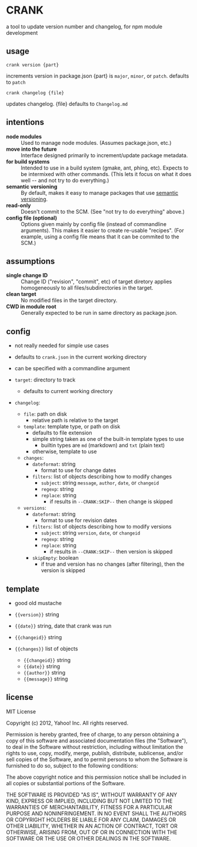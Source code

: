 
# CRANK

a tool to update version number and changelog, for npm module development


## usage

    crank version {part}

increments version in package.json
{part} is `major`, `minor`, or `patch`.  defaults to `patch`

    crank changelog {file}

updates changelog.  {file} defaults to `Changelog.md`


## intentions

<dl>
    <dt><b>node modules</b></dt>
    <dd>
        Used to manage node modules.  (Assumes package.json, etc.)
    </dd>
    <dt><b>move into the future</b></dt>
    <dd>
        Interface designed primarily to increment/update package metadata.
    </dd>
    <dt><b>for build systems</b></dt>
    <dd>
        Intended to use in a build system (gmake, ant, phing, etc).
        Expects to be intermixed with other commands.
        (This lets it focus on what it does well -- and not try to do everything.)
    </dd>
    <dt><b>semantic versioning</b></dt>
    <dd>
        By default, makes it easy to manage packages that use <a href="http://semver.org/">semantic versioning</a>.
    </dd>
    <dt><b>read-only</b></dt>
    <dd>
        Doesn't commit to the SCM.  (See "not try to do everything" above.)
    </dd>
    <dt><b>config file (optional)</b></dt>
    <dd>
        Options given mainly by config file (instead of commandline arguments).
        This makes it easier to create re-usable "recipes".
        (For example, using a config file means that it can be commited to the SCM.)
    </dd>
    <dt><b></b></dt>
    <dd>
    </dd>
</dl>


## assumptions

<dl>
    <dt><b>single change ID</b></dt>
    <dd>
        Change ID ("revision", "commit", etc) of target diretory applies homogeneously to all files/subdirectories in the target.
    </dd>
    <dt><b>clean target</b></dt>
    <dd>
        No modified files in the target directory.
    </dd>
    <dt><b>CWD in module root</b></dt>
    <dd>
        Generally expected to be run in same directory as package.json.
    </dd>
    <dt><b></b></dt>
    <dd>
    </dd>
</dl>


## config

* not really needed for simple use cases
* defaults to `crank.json` in the current working directory
* can be specified with a commandline argument

* `target`:  directory to track
    * defaults to current working directory
* `changelog`:
    * `file`:     path on disk
        * relative path is relative to the target
    * `template`: template type, or path on disk
        * defaults to file extension
        * simple string taken as one of the built-in template types to use
            * builtin types are `md` (markdown) and `txt` (plain text)
        * otherwise, template to use
    * `changes`:
        * `dateformat`: string
            * format to use for change dates
        * `filters`:  list of objects describing how to modify changes
            * `subject`: string `message`, `author`, `date`, or `changeid`
            * `regexp`: string
            * `replace`: string
                * if results in `--CRANK:SKIP--` then change is skipped
    * `versions`:
        * `dateformat`: string
            * format to use for revision dates
        * `filters`:  list of objects describing how to modify versions
            * `subject`: string `version`, `date`, or `changeid`
            * `regexp`: string
            * `replace`: string
                * if results in `--CRANK:SKIP--` then version is skipped
        * `skipEmpty`: boolean
            * if true and version has no changes (after filtering), then the version is skipped


## template

* good old mustache

* `{{version}}` string
* `{{date}}` string, date that crank was run
* `{{changeid}}` string
* `{{changes}}` list of objects
    * `{{changeid}}` string
    * `{{date}}` string
    * `{{author}}` string
    * `{{message}}` string


## license

MIT License

Copyright (c) 2012, Yahoo! Inc.  All rights reserved.

Permission is hereby granted, free of charge, to any person obtaining a
copy of this software and associated documentation files (the "Software"),
to deal in the Software without restriction, including without limitation
the rights to use, copy, modify, merge, publish, distribute, sublicense,
and/or sell copies of the Software, and to permit persons to whom the
Software is furnished to do so, subject to the following conditions:

The above copyright notice and this permission notice shall be included in
all copies or substantial portions of the Software.

THE SOFTWARE IS PROVIDED "AS IS", WITHOUT WARRANTY OF ANY KIND, EXPRESS OR
IMPLIED, INCLUDING BUT NOT LIMITED TO THE WARRANTIES OF MERCHANTABILITY,
FITNESS FOR A PARTICULAR PURPOSE AND NONINFRINGEMENT. IN NO EVENT SHALL THE
AUTHORS OR COPYRIGHT HOLDERS BE LIABLE FOR ANY CLAIM, DAMAGES OR OTHER
LIABILITY, WHETHER IN AN ACTION OF CONTRACT, TORT OR OTHERWISE, ARISING
FROM, OUT OF OR IN CONNECTION WITH THE SOFTWARE OR THE USE OR OTHER
DEALINGS IN THE SOFTWARE.



